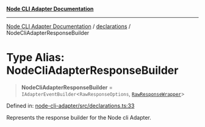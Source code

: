 [**Node CLI Adapter Documentation**](../../README.md)

***

[Node CLI Adapter Documentation](../../README.md) / [declarations](../README.md) / NodeCliAdapterResponseBuilder

# Type Alias: NodeCliAdapterResponseBuilder

> **NodeCliAdapterResponseBuilder** = `IAdapterEventBuilder`\<`RawResponseOptions`, [`RawResponseWrapper`](../../RawResponseWrapper/classes/RawResponseWrapper.md)\>

Defined in: [node-cli-adapter/src/declarations.ts:33](https://github.com/stonemjs/node-cli-adapter/blob/8ef828e16ecc094567e6273802f11f5e24d2745e/src/declarations.ts#L33)

Represents the response builder for the Node cli Adapter.
